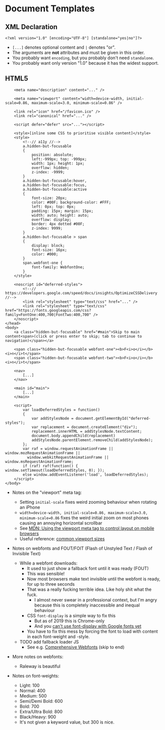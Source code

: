 Document Templates
==================

XML Declaration
--------------------------------------------------------------------------------

    <?xml version="1.0" [encoding="UTF-8"] [standalone="yes|no"]?>


* `[...]` denotes optional content and `|` denotes "or".
* The arguments are **not** attributes and must be given in this order.
* You probably want `encoding`, but you probably don't need `standalone`.
* You probably want only version "1.0" because it has the widest support.


HTML5
--------------------------------------------------------------------------------

<!doctype html>
<html lang="en-gb">
    <head>
        <meta charset="utf-8" /> 
        <title>...</title>

        <meta name="description" content="..." />

        <meta name="viewport" content="width=device-width, initial-scale=0.86, maximum-scale=3.0, minimum-scale=0.86" />
        
        <link rel="icon" href="/favicon.ico" />
        <link rel="canonical" href="..." />

        <script defer="defer" src="..."></script>

        <style>[inline some CSS to prioritise visible content]</style>
        <style>
            <!--// a11y //-->
            a.hidden-but-focusable
            {
                position: absolute;
                left:-999px; top: -999px;
                width: 1px; height: 1px;
                overflow: hidden;
                z-index: -9999;
            }
            a.hidden-but-focusable:hover,
            a.hidden-but-focusable:focus,
            a.hidden-but-focusable:active
            {
                font-size: 20px;
                color: #00F; background-color: #FFF;
                left: 0px; top: 0px;
                padding: 15px; margin: 15px;
                width: auto; height: auto;
                overflow: display;
                border: 4px dotted #00F;
                z-index: 9999;
            }
            a.hidden-but-focusable > span
            {
                display: block;
                font-size: 16px;
                color: #000;
            }
            span.webfont-one {
                font-family: WebfontOne;
            }
        </style>

        <noscript id="deferred-styles">
            <!--// https://developers.google.com/speed/docs/insights/OptimizeCSSDelivery //-->
            <link rel="stylesheet" type="text/css" href="..." />
            <link rel="stylesheet" type="text/css" href="https://fonts.googleapis.com/css?family=FontOne:400,700|FontTwo:400,700" />
        </noscript>
    </head>
    <body>
        <a class="hidden-but-focusable" href="#main">Skip to main content<span>(click or press enter to skip; tab to continue to navigation)</span></a>

        <span class="hidden-but-focusable webfont-one"><b>F<i>o</i></b><i>n</i>t</span>
        <span class="hidden-but-focusable webfont-two"><b>F<i>o</i></b><i>n</i>t</span>

        <nav>
            [...]
        </nav>

        <main id="main">
            [...]
        </main>

        <script>
            var loadDeferredStyles = function()
            {
                var addStylesNode = document.getElementById("deferred-styles");
                var replacement = document.createElement("div");
                replacement.innerHTML = addStylesNode.textContent;
                document.body.appendChild(replacement)
                addStylesNode.parentElement.removeChild(addStylesNode);
            };
            var raf = window.requestAnimationFrame || window.mozRequestAnimationFrame ||
              window.webkitRequestAnimationFrame || window.msRequestAnimationFrame;
            if (raf) raf(function() { window.setTimeout(loadDeferredStyles, 0); });
            else window.addEventListener('load', loadDeferredStyles);
        </script>
    </body>
</html>


* Notes on the "viewport" meta tag:
    + Setting `initial-scale` fixes weird zooming behaviour when rotating an iPhone
    + `width=device-width, initial-scale=0.86, maximum-scale=3.0, minimum-scale=0.86` fixes the weird initial zoom on most phones causing an annoying horizontal scrollbar
    + See [MDN: Using the viewport meta tag to control layout on mobile browsers](https://developer.mozilla.org/en-US/docs/Mozilla/Mobile/Viewport_meta_tag)
    + Useful reference: [common viewport sizes](http://viewportsizes.com/)

* Notes on webfonts and FOUT/FOIT (Flash of Unstyled Text / Flash of Invisible Text)
    + While a webfont downloads:
        - It used to just show a fallback font until it was ready (FOUT)
        - This was sensible!
        - Now most browsers make text invisible until the webfont is ready, for up to three seconds
        - That was a really fucking terrible idea. Like holy shit what the fuck.
            * I almost never swear in a professional context, but I'm angry
              because this is completely inaccessible and inequal behaviour
        - CSS `font-display` is a simple way to fix this
            * But as of 2019 this is Chrome-only
            * And you [can't use font-display with Google fonts yet](https://github.com/google/fonts/issues/358)
        - You have to fix this mess by forcing the font to load with content in each font-weight and -style.
    + TODO add fallback loader JS
        - See e.g. [Comprehensive Webfonts](https://www.zachleat.com/web/comprehensive-webfonts/) (skip to end)

* More notes on webfonts:
    + Raleway is beautiful

* Notes on font-weights:
    * Light: 100
    * Normal: 400
    * Medium: 500
    * Semi/Demi Bold: 600
    * Bold: 700
    * Extra/Ultra Bold: 800
    * Black/Heavy: 900
    * It's not given a keyword value, but 300 is nice.




